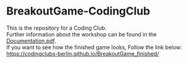# BreakoutGame-CodingClub

This is the repository for a Coding Club.  
Further information about the workshop can be found in the [Documentation.pdf](https://github.com/JohannesTimmreck/Game_CodingClub/blob/master/Documentation.pdf).  
If you want to see how the finished game looks, Follow the link below:  
https://codingclubs-berlin.github.io/BreakoutGame_finished/
